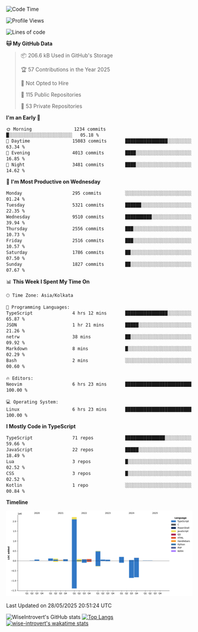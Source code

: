 <!--START_SECTION:waka-->
![Code Time](http://img.shields.io/badge/Code%20Time-2%2C340%20hrs%2043%20mins-blue)

![Profile Views](http://img.shields.io/badge/Profile%20Views-0-blue)

![Lines of code](https://img.shields.io/badge/From%20Hello%20World%20I%27ve%20Written-3.8%20million%20lines%20of%20code-blue)

**🐱 My GitHub Data** 

> 📦 206.6 kB Used in GitHub's Storage 
 > 
> 🏆 57 Contributions in the Year 2025
 > 
> 🚫 Not Opted to Hire
 > 
> 📜 115 Public Repositories 
 > 
> 🔑 53 Private Repositories 
 > 
**I'm an Early 🐤** 

```text
🌞 Morning                1234 commits        █░░░░░░░░░░░░░░░░░░░░░░░░   05.18 % 
🌆 Daytime                15083 commits       ████████████████░░░░░░░░░   63.34 % 
🌃 Evening                4013 commits        ████░░░░░░░░░░░░░░░░░░░░░   16.85 % 
🌙 Night                  3481 commits        ████░░░░░░░░░░░░░░░░░░░░░   14.62 % 
```
📅 **I'm Most Productive on Wednesday** 

```text
Monday                   295 commits         ░░░░░░░░░░░░░░░░░░░░░░░░░   01.24 % 
Tuesday                  5321 commits        ██████░░░░░░░░░░░░░░░░░░░   22.35 % 
Wednesday                9510 commits        ██████████░░░░░░░░░░░░░░░   39.94 % 
Thursday                 2556 commits        ███░░░░░░░░░░░░░░░░░░░░░░   10.73 % 
Friday                   2516 commits        ███░░░░░░░░░░░░░░░░░░░░░░   10.57 % 
Saturday                 1786 commits        ██░░░░░░░░░░░░░░░░░░░░░░░   07.50 % 
Sunday                   1827 commits        ██░░░░░░░░░░░░░░░░░░░░░░░   07.67 % 
```


📊 **This Week I Spent My Time On** 

```text
🕑︎ Time Zone: Asia/Kolkata

💬 Programming Languages: 
TypeScript               4 hrs 12 mins       ████████████████░░░░░░░░░   65.87 % 
JSON                     1 hr 21 mins        █████░░░░░░░░░░░░░░░░░░░░   21.26 % 
netrw                    38 mins             ██░░░░░░░░░░░░░░░░░░░░░░░   09.92 % 
Markdown                 8 mins              █░░░░░░░░░░░░░░░░░░░░░░░░   02.29 % 
Bash                     2 mins              ░░░░░░░░░░░░░░░░░░░░░░░░░   00.60 % 

🔥 Editors: 
Neovim                   6 hrs 23 mins       █████████████████████████   100.00 % 

💻 Operating System: 
Linux                    6 hrs 23 mins       █████████████████████████   100.00 % 
```

**I Mostly Code in TypeScript** 

```text
TypeScript               71 repos            ███████████████░░░░░░░░░░   59.66 % 
JavaScript               22 repos            █████░░░░░░░░░░░░░░░░░░░░   18.49 % 
Lua                      3 repos             █░░░░░░░░░░░░░░░░░░░░░░░░   02.52 % 
CSS                      3 repos             █░░░░░░░░░░░░░░░░░░░░░░░░   02.52 % 
Kotlin                   1 repo              ░░░░░░░░░░░░░░░░░░░░░░░░░   00.84 % 
```



**Timeline**

![Lines of Code chart](https://raw.githubusercontent.com/wise-introvert/wise-introvert/master/assets/bar_graph.png)


 Last Updated on 28/05/2025 20:51:24 UTC
<!--END_SECTION:waka-->

![WiseIntrovert's GitHub stats](https://github-readme-stats.vercel.app/api?username=wise-introvert&count_private=true&show_icons=true)
[![Top Langs](https://github-readme-stats.vercel.app/api/top-langs/?username=wise-introvert&langs_count=10)](https://github.com/anuraghazra/github-readme-stats)
[![wise-introvert's wakatime stats](https://github-readme-stats.vercel.app/api/wakatime?username=wiseintrovert)](https://github.com/anuraghazra/github-readme-stats)
